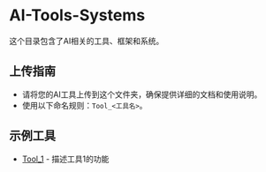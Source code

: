 # AI-Tools-Systems
这个目录包含了AI相关的工具、框架和系统。

## 上传指南
- 请将您的AI工具上传到这个文件夹，确保提供详细的文档和使用说明。
- 使用以下命名规则：`Tool_<工具名>`。

## 示例工具
- [Tool_1](./Tool_1) - 描述工具1的功能
